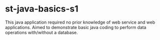 # st-java-basics-s1

This java application required no prior knowledge of web service and web applications. 
Aimed to demonstrate basic java coding to perform data operations with/without a database.
